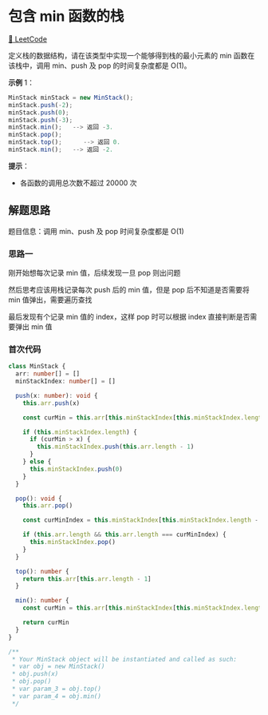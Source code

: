 # 包含 min 函数的栈

[🔗 LeetCode](https://leetcode.cn/problems/bao-han-minhan-shu-de-zhan-lcof/)

定义栈的数据结构，请在该类型中实现一个能够得到栈的最小元素的 min 函数在该栈中，调用 min、push 及 pop 的时间复杂度都是 O(1)。

**示例** 1：

```js
MinStack minStack = new MinStack();
minStack.push(-2);
minStack.push(0);
minStack.push(-3);
minStack.min();   --> 返回 -3.
minStack.pop();
minStack.top();      --> 返回 0.
minStack.min();   --> 返回 -2.
```

**提示**：

- 各函数的调用总次数不超过 20000 次

## 解题思路

题目信息：调用 min、push 及 pop 时间复杂度都是 O(1)

### 思路一

刚开始想每次记录 min 值，后续发现一旦 pop 则出问题

然后思考应该用栈记录每次 push 后的 min 值，但是 pop 后不知道是否需要将 min 值弹出，需要遍历查找

最后发现有个记录 min 值的 index，这样 pop 时可以根据 index 直接判断是否需要弹出 min 值

### 首次代码

```ts
class MinStack {
  arr: number[] = []
  minStackIndex: number[] = []

  push(x: number): void {
    this.arr.push(x)

    const curMin = this.arr[this.minStackIndex[this.minStackIndex.length - 1]]

    if (this.minStackIndex.length) {
      if (curMin > x) {
        this.minStackIndex.push(this.arr.length - 1)
      }
    } else {
      this.minStackIndex.push(0)
    }
  }

  pop(): void {
    this.arr.pop()

    const curMinIndex = this.minStackIndex[this.minStackIndex.length - 1]

    if (this.arr.length && this.arr.length === curMinIndex) {
      this.minStackIndex.pop()
    }
  }

  top(): number {
    return this.arr[this.arr.length - 1]
  }

  min(): number {
    const curMin = this.arr[this.minStackIndex[this.minStackIndex.length - 1]]

    return curMin
  }
}

/**
 * Your MinStack object will be instantiated and called as such:
 * var obj = new MinStack()
 * obj.push(x)
 * obj.pop()
 * var param_3 = obj.top()
 * var param_4 = obj.min()
 */
```
